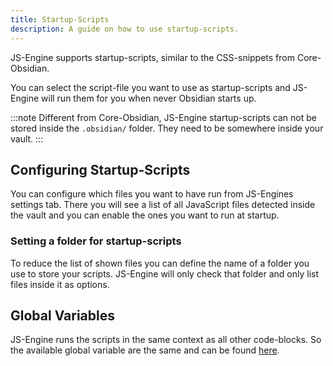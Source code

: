 ```yaml
---
title: Startup-Scripts
description: A guide on how to use startup-scripts.
---
```


JS-Engine supports startup-scripts, similar to the CSS-snippets from Core-Obsidian.

You can select the script-file you want to use as startup-scripts and JS-Engine will run them for you when never Obsidian starts up.

:::note
Different from Core-Obsidian, JS-Engine startup-scripts can not be stored inside the `.obsidian/` folder.
They need to be somewhere inside your vault.
:::

## Configuring Startup-Scripts

You can configure which files you want to have run from JS-Engines settings tab.
There you will see a list of all JavaScript files detected inside the vault and
you can enable the ones you want to run at startup.

### Setting a folder for startup-scripts

To reduce the list of shown files you can define the name of a folder you use to store your scripts.
JS-Engine will only check that folder and only list files inside it as options.

## Global Variables

JS-Engine runs the scripts in the same context as all other code-blocks.
So the available global variable are the same and can be found [here](/obsidian-js-engine-plugin-docs/api/classes/api/).
